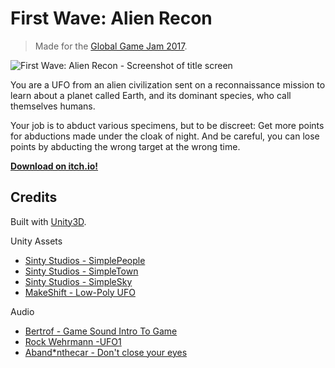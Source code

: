 # First Wave: Alien Recon

> Made for the [Global Game Jam 2017](http://globalgamejam.org/2017/games/first-wave-alien-recon).

![First Wave: Alien Recon - Screenshot of title screen](https://jbroadway.github.io/first-wave-alien-recon/first-wave-screenshot.png)

You are a UFO from an alien civilization sent on a reconnaissance mission to
learn about a planet called Earth, and its dominant species, who call themselves
humans.

Your job is to abduct various specimens, but to be discreet: Get more points
for abductions made under the cloak of night. And be careful, you can lose
points by abducting the wrong target at the wrong time.

**[Download on itch.io!](https://jbroadway.itch.io/first-wave-alien-recon)**

## Credits

Built with [Unity3D](https://unity3d.com).

Unity Assets

* [Sinty Studios - SimplePeople](https://www.assetstore.unity3d.com/en/#!/content/15126) 
* [Sinty Studios - SimpleTown](https://www.assetstore.unity3d.com/en/#!/content/43500)
* [Sinty Studios - SimpleSky](https://www.assetstore.unity3d.com/en/#!/content/42373)
* [MakeShift - Low-Poly UFO](https://www.assetstore.unity3d.com/en/#!/content/71159)

Audio

* [Bertrof - Game Sound Intro To Game](https://www.freesound.org/people/Bertrof/sounds/131659/)
* [Rock Wehrmann -UFO1](https://www.freesound.org/people/rockwehrmann/sounds/72447/)
* [Aband*nthecar - Don't close your eyes](http://www.abandonthecar.com)
